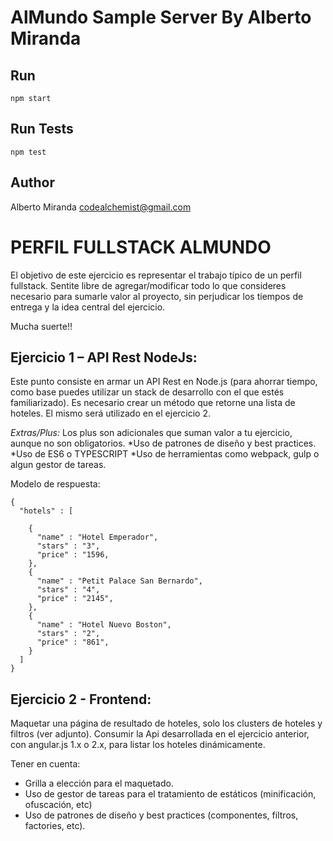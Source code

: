 # AlMundo Sample Server By Alberto Miranda

## Run

`npm start`


## Run Tests

`npm test`


## Author

Alberto Miranda <codealchemist@gmail.com>


# PERFIL FULLSTACK ALMUNDO

El objetivo de este ejercicio es representar el trabajo típico de un perfil fullstack.
Sentite libre de agregar/modificar todo lo que consideres necesario para sumarle valor al proyecto, sin perjudicar los tiempos de entrega y la idea central del ejercicio.

Mucha suerte!!


## Ejercicio 1 – API Rest NodeJs:

Este punto consiste en armar un API Rest en Node.js (para ahorrar tiempo, como base puedes utilizar un stack de desarrollo con el que estés familiarizado). Es necesario crear un método que retorne una lista de hoteles. El mismo será utilizado en el ejercicio 2.

*Extras/Plus:*
Los plus son adicionales que suman valor a tu ejercicio, aunque no son obligatorios.
*Uso de patrones de diseño y best practices.
*Uso de ES6 o TYPESCRIPT
*Uso de herramientas como webpack, gulp o algun gestor de tareas.

Modelo de respuesta:
```
{ 
  "hotels" : [

    {
      "name" : "Hotel Emperador",
      "stars" : "3",
      "price" : "1596,
    },
    {
      "name" : "Petit Palace San Bernardo",
      "stars" : "4",
      "price" : "2145",
    },
    {
      "name" : "Hotel Nuevo Boston",
      "stars" : "2",
      "price" : "861",
    }
  ]
}
```

## Ejercicio 2 - Frontend:

Maquetar una página de resultado de hoteles, solo los clusters de hoteles y filtros (ver adjunto). 
Consumir la Api desarrollada en el ejercicio anterior, con angular.js 1.x o 2.x, para listar los hoteles dinámicamente. 

Tener en cuenta:
- Grilla a elección para el maquetado.
- Uso de gestor de tareas para el tratamiento de estáticos (minificación, ofuscación, etc)
- Uso de patrones de diseño y best practices (componentes, filtros, factories, etc).
